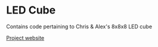 # LED Cube
Contains code pertaining to Chris &amp; Alex's 8x8x8 LED cube

[Project website](https://sites.google.com/umass.edu/ledcube/home)
